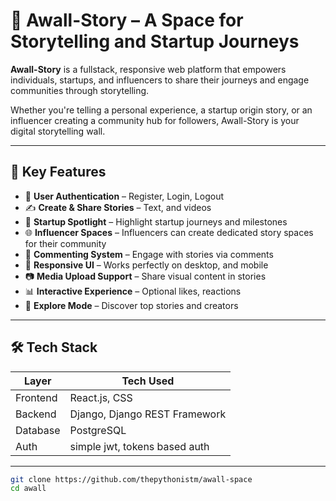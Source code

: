 # 🧱 Awall-Story – A Space for Storytelling and Startup Journeys

**Awall-Story** is a fullstack, responsive web platform that empowers individuals, startups, and influencers to share their journeys and engage communities through storytelling.

Whether you're telling a personal experience, a startup origin story, or an influencer creating a community hub for followers, Awall-Story is your digital storytelling wall.

---

## 🌟 Key Features

- 🔐 **User Authentication** – Register, Login, Logout
- ✍️ **Create & Share Stories** – Text, and videos
- 🚀 **Startup Spotlight** – Highlight startup journeys and milestones
- 🌐 **Influencer Spaces** – Influencers can create dedicated story spaces for their community
- 💬 **Commenting System** – Engage with stories via comments
- 🎨 **Responsive UI** – Works perfectly on desktop, and mobile
- 📷 **Media Upload Support** – Share visual content in stories
- 📊 **Interactive Experience** – Optional likes, reactions
- 🔎 **Explore Mode** – Discover top stories and creators

---

## 🛠️ Tech Stack

| Layer       | Tech Used              |
|-------------|------------------------|
| Frontend    | React.js, CSS |
| Backend     | Django, Django REST Framework |
| Database    | PostgreSQL             |
| Auth        | simple jwt, tokens based auth

---



```bash
git clone https://github.com/thepythonistm/awall-space
cd awall
